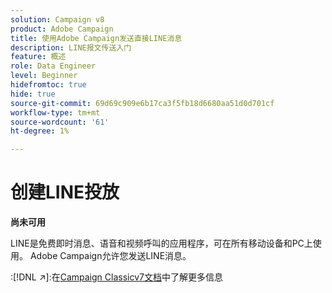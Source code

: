 ```yaml
---
solution: Campaign v8
product: Adobe Campaign
title: 使用Adobe Campaign发送直接LINE消息
description: LINE报文传送入门
feature: 概述
role: Data Engineer
level: Beginner
hidefromtoc: true
hide: true
source-git-commit: 69d69c909e6b17ca3f5fb18d6680aa51d0d701cf
workflow-type: tm+mt
source-wordcount: '61'
ht-degree: 1%

---
```


# 创建LINE投放


**尚未可用**


LINE是免费即时消息、语音和视频呼叫的应用程序，可在所有移动设备和PC上使用。 Adobe Campaign允许您发送LINE消息。

:[!DNL :arrow_upper_right:]:在[Campaign Classicv7文档](https://experienceleague.adobe.com/docs/campaign-classic/using/sending-messages/line-channel.html)中了解更多信息

